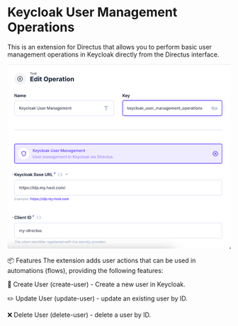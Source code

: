 # Keycloak User Management Operations

This is an extension for Directus that allows you to perform basic user management operations in Keycloak directly from the Directus interface.

![Options](https://raw.githubusercontent.com/qadez11/keycloak-user-management-operations/main/docs/preview.png)

📦 Features
The extension adds user actions that can be used in automations (flows), providing the following features:

👤 Create User (create-user) - Create a new user in Keycloak.

✏️ Update User (update-user) - update an existing user by ID.

❌ Delete User (delete-user) - delete a user by ID.

